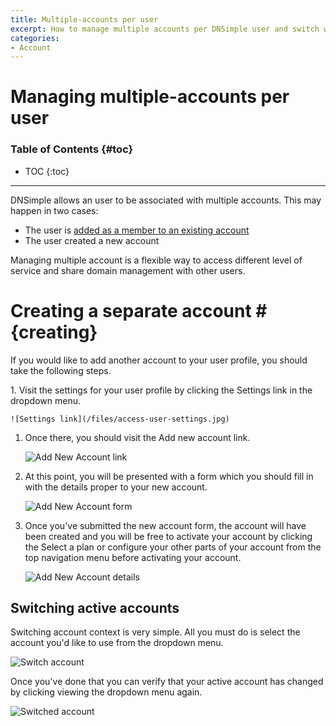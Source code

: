 ```yaml
---
title: Multiple-accounts per user
excerpt: How to manage multiple accounts per DNSimple user and switch which account is active.
categories:
- Account
---
```


# Managing multiple-accounts per user

### Table of Contents {#toc}

* TOC
{:toc}

---

DNSimple allows an user to be associated with multiple accounts. This may happen in two cases:

- The user is [added as a member to an existing account](/articles/account-users)
- The user created a new account

Managing multiple account is a flexible way to access different level of service and share domain management with other users.


# Creating a separate account #{creating}

If you would like to add another account to your user profile, you should take the following steps.

<div class="section-steps" markdown="1">
1. Visit the settings for your user profile by clicking the <label>Settings</label> link in the dropdown menu.

    ![Settings link](/files/access-user-settings.jpg)

1. Once there, you should visit the <label>Add new account</label> link.

    ![Add New Account link](/files/add-new-account-link.jpg)

1. At this point, you will be presented with a form which you should fill in with the details proper to your new account.

    ![Add New Account form](/files/add-new-account-form.jpg)

1. Once you've submitted the new account form, the account will have been created and you will be free to activate your account by clicking the <label>Select a plan</label> or configure your other parts of your account from the top navigation menu before activating your account.

    ![Add New Account details](/files/add-new-account-details.jpg)

</div>


## Switching active accounts

Switching account context is very simple. All you must do is select the account you'd like to use from the dropdown menu.

  ![Switch account](/files/account-switcher-1.jpg)

Once you've done that you can verify that your active account has changed by clicking viewing the dropdown menu again.

  ![Switched account](/files/account-switcher-2.jpg)
